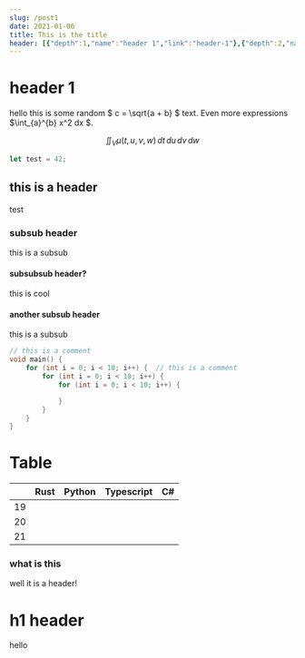 ```yaml
---
slug: /post1
date: 2021-01-06
title: This is the title
header: [{"depth":1,"name":"header 1","link":"header-1"},{"depth":2,"name":"this is a header","link":"this-is-a-header"},{"depth":3,"name":"subsub header","link":"subsub-header"},{"depth":4,"name":"subsubsub header?","link":"subsubsub-header?"},{"depth":4,"name":"another subsub header","link":"another-subsub-header"},{"depth":1,"name":"Table","link":"Table"},{"depth":3,"name":"what is this","link":"what-is-this"},{"depth":1,"name":"h1 header","link":"h1-header"}]
---
```


# header 1
hello this is some random $ c = \sqrt{a + b} $ text. Even more expressions $\int_{a}^{b} x^2 dx $.


$$
 \iint_V \mu(t,u,v,w) \,dt\,du\,dv\,dw
$$

```rust
let test = 42;
```

## this is a header


test

### subsub header

this is a subsub
#### subsubsub header?

this is cool

#### another subsub header

this is a subsub


```c
// this is a comment
void main() {
    for (int i = 0; i < 10; i++) {  // this is a comment
        for (int i = 0; i < 10; i++) {
            for (int i = 0; i < 10; i++) {

            }
        }
    }
}

```

# Table


|     | Rust      | Python        | Typescript        | C#        |
| --- | --------- | --------- | --------- | --------- |
| 19  |           |           |           |           |
| 20  |           |           |           |           |
| 21  |           |           |           |           |

### what is this

well it is a header!


# h1 header
hello